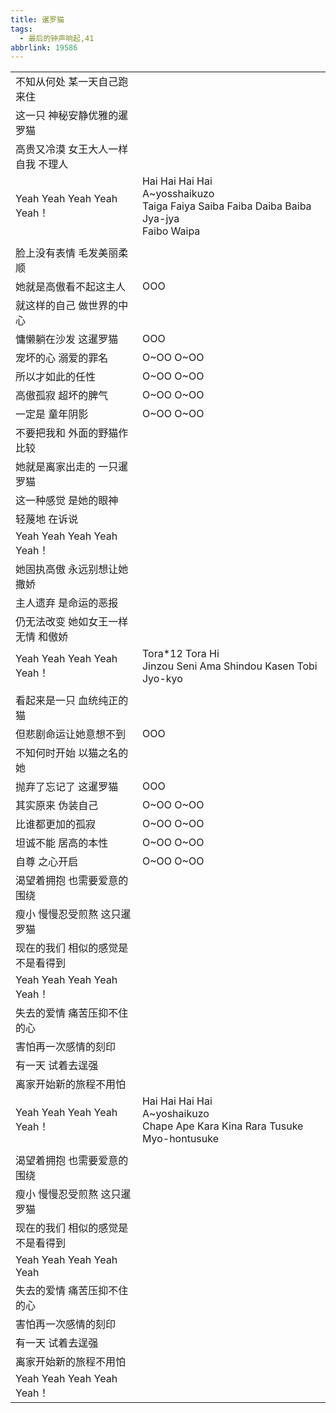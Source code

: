 ```yaml
---
title: 暹罗猫
tags:
  - 最后的钟声响起,41
abbrlink: 19586
---
```

|      |      |
|--|--|
|不知从何处 某一天自己跑来住|      |
|这一只 神秘安静优雅的暹罗猫|      |
|高贵又冷漠 女王大人一样自我 不理人|      |
|Yeah Yeah Yeah Yeah Yeah！|Hai Hai Hai Hai<br>A~yosshaikuzo<br>Taiga Faiya Saiba Faiba Daiba Baiba Jya-jya<br>Faibo Waipa|
|      |      |
|脸上没有表情 毛发美丽柔顺|      |
|她就是高傲看不起这主人|OOO|
|就这样的自己 做世界的中心|      |
|慵懒躺在沙发 这暹罗猫|OOO|
|宠坏的心 溺爱的罪名|O~OO O~OO|
|所以才如此的任性|O~OO O~OO|
|高傲孤寂 超坏的脾气|O~OO O~OO|
|一定是 童年阴影|O~OO O~OO|
|不要把我和 外面的野猫作比较|      |
|她就是离家出走的 一只暹罗猫|      |
|这一种感觉 是她的眼神|      |
|轻蔑地 在诉说|      |
|Yeah Yeah Yeah Yeah Yeah！|      |
|她固执高傲 永远别想让她撒娇|      |
|主人遗弃 是命运的恶报|      |
|仍无法改变 她如女王一样无情 和傲娇|      |
|Yeah Yeah Yeah Yeah Yeah！|Tora*12 Tora Hi<br>Jinzou Seni Ama Shindou Kasen Tobi Jyo-kyo|
|      |      |
|看起来是一只 血统纯正的猫|      |
|但悲剧命运让她意想不到|OOO|
|不知何时开始 以猫之名的她|      |
|抛弃了忘记了 这暹罗猫|OOO|
|其实原来 伪装自己|O~OO O~OO|
|比谁都更加的孤寂|O~OO O~OO|
|坦诚不能 居高的本性|O~OO O~OO|
|自尊 之心开启|O~OO O~OO|
|渴望着拥抱 也需要爱意的围绕|      |
|瘦小 慢慢忍受煎熬 这只暹罗猫|      |
|现在的我们 相似的感觉是不是看得到|      |
|Yeah Yeah Yeah Yeah Yeah！|      |
|失去的爱情 痛苦压抑不住的心|      |
|害怕再一次感情的刻印|      |
|有一天 试着去逞强|      |
|离家开始新的旅程不用怕|      |
|Yeah Yeah Yeah Yeah Yeah！|Hai Hai Hai Hai<br>A~yoshaikuzo<br>Chape Ape Kara Kina Rara Tusuke Myo-hontusuke|
|      |      |
|渴望着拥抱 也需要爱意的围绕|      |
|瘦小 慢慢忍受煎熬 这只暹罗猫|      |
|现在的我们 相似的感觉是不是看得到|      |
|Yeah Yeah Yeah Yeah Yeah|      |
|失去的爱情 痛苦压抑不住的心|      |
|害怕再一次感情的刻印|      |
|有一天 试着去逞强|      |
|离家开始新的旅程不用怕|      |
|Yeah Yeah Yeah Yeah Yeah！|      |